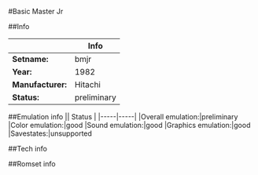 #Basic Master Jr

##Info

||Info|
|-----|-----|
|**Setname:**|bmjr
|**Year:**|1982
|**Manufacturer:**|Hitachi
|**Status:**|preliminary

##Emulation info
|| Status |
|-----|-----|
|Overall emulation:|preliminary
|Color emulation:|good
|Sound emulation:|good
|Graphics emulation:|good
|Savestates:|unsupported

##Tech info

##Romset info

<!--- START OF EDITED COMMENT DO NOT TOUCH TEXT ABOVE-->
